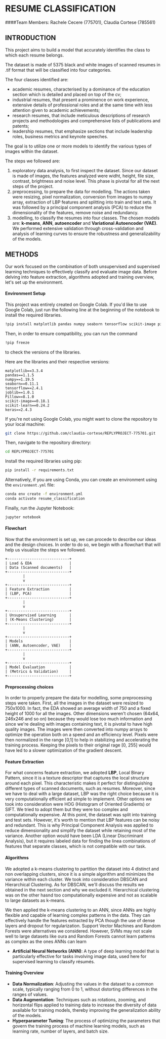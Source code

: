 # **RESUME CLASSIFICATION**

####Team Members: Rachele Cecere (775701), Claudia Cortese (785561)

## INTRODUCTION

This project aims to build a model that accurately identifies the class to which each resume belongs.

The dataset is made of 5375 black and white images of scanned resumes in .tif format that will be classified into four categories.

The four classes identified are:

- academic resumes, characterised by a dominance of the education section which is detailed and placed on top of the cv;
- industrial resumes, that present a prominence on work experience, extensive details of professional roles and at the same time with less attention given to academic achievements;
- research resumes, that include meticulous descriptions of research projects and methodologies and comprehensive lists of publications and patents;
- leadership resumes, that emphasize sections that include leadership roles, business metrics and keynote speeches.

The goal is to utilize one or more models to identify the various types of images within the dataset.

The steps we followed are: 

1) exploratory data analysis, to first inspect the dataset. Since our dataset is made of images, the features analyzed were widht, height, file size, contrast, brightness and noise level. This phase is pivotal for all the next steps of the project.
2) preprocessing, to prepare the data for modelling. The actions taken were resizing, pixel normalization, conversion from images to numpy array, extraction of LBP features and splitting into train and test sets. It was followed by a principal component analysis (PCA) to reduce the dimensionality of the features, remove noise and redundancy.
3) modelling, to classify the resumes into four classes. The chosen models are: **k-means**, **ANN**, **autoencoder** and **Variational Autoencoder (VAE)**. We performed extensive validation through cross-validation and analysis of learning curves to ensure the robustness and generalizability of the models.



## METHODS

Our work focused on the combination of both unsupervised and supervised learning techniques to effectively classify and evaluate image data. Before delving into feature extraction, algorithms adopted and training overview, let's set up the environment.
	
	
#### Environment Setup
This project was entirely created on Google Colab. If you'd like to use Google Colab, just run the following line at the beginning of the notebook to install the required libraries.


```bash
!pip install matplotlib pandas numpy seaborn tensorflow scikit-image pillow joblib scikit-learn keras
```

Then, in order to ensure compatibility, you can run the command 
```bash
!pip freeze
```
to check the versions of the libraries.

Here are the libraries and their respective versions:

	matplotlib==3.3.4
	pandas==1.1.5
	numpy==1.19.5
	seaborn==0.11.1
	tensorflow==2.4.1
	joblib==1.0.1
	Pillow==8.1.0
	scikit-image==0.18.1
	scikit-learn==0.24.2
	keras==2.4.3


If you're not using Google Colab, you might want to clone the repository to your local machine:

```bash
git clone https://github.com/claudia-cortese/REPLYPROJECT-775701.git
```
Then, navigate to the repository directory:
```bash
cd REPLYPROJECT-775701
```
 Install the required libraries using pip:
```bash
pip install -r requirements.txt
```
Alternatively, if you are using Conda, you can create an environment using the `environment.yml` file:
  ```bash
  conda env create -f environment.yml
  conda activate resume_classification
  ```
Finally, run the Jupyter Notebook:
```bash
jupyter notebook
```

#### Flowchart

Now that the environment is set up, we can procede to describe our ideas and the design choices. In order to do so, we begin with a flowchart that will help us visualize the steps we followed.

	+----------------------------+
	| Load & EDA                 |
	| Data (Scanned documents)   |
	+----------------------------+
            |
            v
	+----------------------------+
	| Feature Extraction         |
	| (LBP, PCA)                 |
	+----------------------------+
            |
            v
	+----------------------------+
	| Unsupervised Learning      |
	| (K-Means Clustering)       |
	+----------------------------+
            |
            v
	+----------------------------+
	| Models                     |
	| (ANN, Autoencoder, VAE)    |
	+----------------------------+
            |
            v
	+----------------------------+
	| Model Evaluation           |
	| (Metrics & Validation)     |
	+----------------------------+


#### Preprocessing choices

In order to properly prepare the data for modelling, some preprocessing steps were taken. 
First, all the images in the dataset were resized to 750x1000. In fact, the EDA showed an average width of 750 and a fixed height of 1000 for all the images. Other dimensions weren't chosen (64x64, 246x246 and so on) because they would lose too much information and since we're dealing with images containing text, it is pivotal to have high quality images.
The images were then converted into numpy arrays to optimize the operation both on a speed and an efficiency level.
Pixels were then normalized in the range [0,1] to help in stabilizing and accelerating the training process. Keeping the pixels to their original rage [0, 255] would have led to a slower optimization of the gradient descent.



#### Feature Extraction

For what concerns feature extraction, we adopted **LBP**, Local Binary Pattern, since it is a texture descriptor that captures the local structure around each pixel. This characteristic makes it perfect for distinguishing different types of scanned documents, such as resumes. Moreover, since we have to deal with a large dataset, LBP was the right choice because it is very computationally efficient ad simple to implement. 
Other options we took into consideration were HOG (Histogram of Oriented Gradients) or SIFT. We tried to adopt them but they were too complex and computationally expensive. 
At this point, the dataset was split into training and test sets.
However, it's worth to mention that LBP features can be noisy and redundant. This is why Principal Component Analysis was applied to reduce dimensionality and simplify the dataset while retaining most of the variance. 
Another option would have been LDA (Linear Discriminant Analysis), but it requires labeled data for finding the linea combinations of features that separate classes, which is not compatible with our task.



#### Algorithms
We adopted a k-means clustering to partition the dataset into 4 distinct and non overlapping clusters, since it is a simple algorithm and minimizes the variance within each cluster. 
We took into consideration DBSCAN and Hierarchical Clustering. As for DBSCAN, we'll discuss the results we obtained in the next section and why we excluded it. Hierarchical clustering was on the other hasnd too computationally expensive and not as scalable to large datasets as k-means.

We then applied the k-means clustering to an ANN, since ANNs are highly flexible and capable of learning complex patterns in the data. They can effectively handle the features extracted by PCA though the use of dense layers and dropout for regularization.
Support Vector Machines and Random Forests were alternatives we considered. However, SVMs may not scale well to large datasets like oura and Random Forests cannot learn patterns as complex as the ones ANNs can learn


- **Artificial Neural Networks (ANN)**: A type of deep learning model that is particularly effective for tasks involving image data, used here for supervised learning to classify résumés.

#### Training Overview
- **Data Normalization**: Adjusting the values in the dataset to a common scale, typically ranging from 0 to 1, without distorting differences in the ranges of values.
- **Data Augmentation**: Techniques such as rotations, zooming, and horizontal flips applied to training data to increase the diversity of data available for training models, thereby improving the generalization ability of the models.
- **Hyperparameter Tuning**: The process of optimizing the parameters that govern the training process of machine learning models, such as learning rate, number of layers, and batch size.








